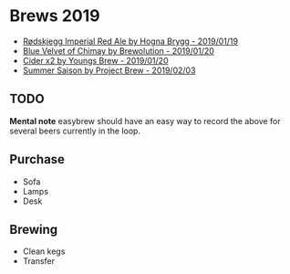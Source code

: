 # Brews 2019

* [Rødskjegg Imperial Red Ale by Hogna Brygg - 2019/01/19](rodskjegg.md)  
* [Blue Velvet of Chimay by Brewolution - 2019/01/20](chimay.md)  
* [Cider x2 by Youngs Brew - 2019/01/20](cider.md)  
* [Summer Saison by Project Brew - 2019/02/03](summersaison.md)  

## TODO

****Mental note**** easybrew should have an easy way to record the above for several beers currently in the loop.

## Purchase

* Sofa
* Lamps
* Desk

## Brewing

* Clean kegs
* Transfer